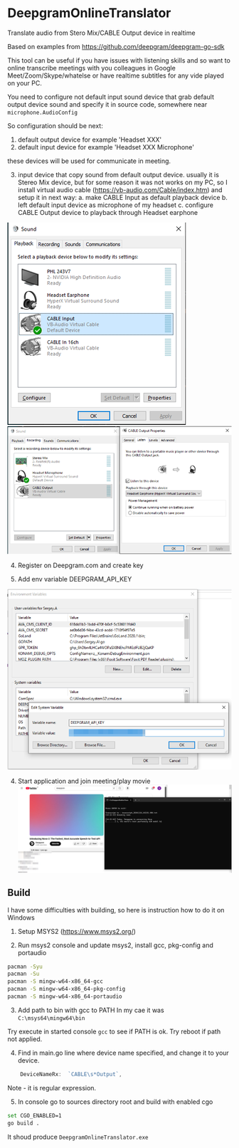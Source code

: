 # DeepgramOnlineTranslator
Translate audio from Stero Mix/CABLE Output device in realtime

Based on examples from https://github.com/deepgram/deepgram-go-sdk

This tool can be useful if you have issues with listening skills and so want to online transcribe meetings with you colleagues in Google Meet/Zoom/Skype/whatelse or have realtime subtitles for any vide played on your PC.

You need to configure not default input sound device that grab default output device sound and specify it in source code, somewhere near `microphone.AudioConfig`

So configuration should be next:

1. default output device for example 'Headset XXX'
2. default input device for example 'Headset XXX Microphone'

these devices will be used for communicate in meeting.

3. input device that copy sound from default output device.
   usually it is Stereo Mix device, but for some reason it was not works on my PC, so I install virtual audio cable (https://vb-audio.com/Cable/index.htm) and setup it in next way:
   a. make CABLE Input as default playback device
   b. left default input device as microphone of my headset
   c. configure CABLE Output device to playback through Headset earphone

![playback setting](docs/1-playback.png)
![recording settings](docs/2-recording.png)

4. Register on Deepgram.com and create key

5. Add env variable DEEPGRAM_API_KEY

![key settings](docs/3-Key.png)

4. Start application and join meeting/play movie
![transcript process](docs/4-transcribe-process.png)

## Build

I have some difficulties with building, so here is instruction how to do it on Windows

1. Setup MSYS2 (https://www.msys2.org/)

2. Run msys2 console and update msys2, install gcc, pkg-config and portaudio
```bash
pacman -Syu
pacman -Su
pacman -S mingw-w64-x86_64-gcc
pacman -S mingw-w64-x86_64-pkg-config
pacman -S mingw-w64-x86_64-portaudio
```

3. Add path to bin with gcc to PATH
In my cae it was `C:\msys64\mingw64\bin`

Try execute in started console `gcc` to see if PATH is ok. Try reboot if path not applied.

4. Find in main.go line where device name specified, and change it to your device.

```go
	DeviceNameRx:  `CABLE\s*Output`,
```

Note - it is regular expression.

5. In console go to sources directory root and build with enabled cgo
```sh
set CGO_ENABLED=1
go build .
```

It shoud produce `DeepgramOnlineTranslator.exe`